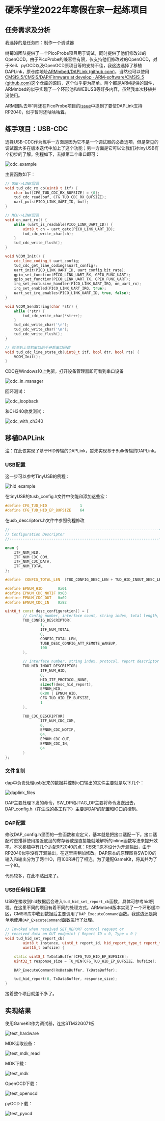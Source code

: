 # 硬禾学堂2022年寒假在家一起练项目

## 任务需求及分析

我选择的是任务四：制作一个调试器

树莓派团队提供了一个PicoProbe项目用于调试，同时提供了他们修改过的OpenOCD。由于PicoProbe的兼容性有限，仅支持他们修改过的OpenOCD，对于Keil、pyOCD以及OpenOCD原项目等的支持不佳，我这边选择了移植DAPLink，原仓库地址[ARMmbed/DAPLink (github.com)](https://github.com/ARMmbed/DAPLink)。当然也可以使用[CMSIS_5/CMSIS/DAP/Firmware at develop · ARM-software/CMSIS_5 (github.com)](https://github.com/ARM-software/CMSIS_5/tree/develop/CMSIS/DAP/Firmware)这个仓库的源码，这个似乎更为简单。两个都是ARM提供的固件，ARMmbed的似乎实现了一个环形池和WEBUSB等好多内容，虽然我本次移植并没使用。

ARM团队去年1月还在PicoProbe项目的[issue](https://github.com/raspberrypi/picoprobe/issues/2)中提到了要使DAPLink支持RP2040，似乎暂时还咕咕咕着。

## 练手项目：USB-CDC

选择USB-CDC作为练手一方面是因为它不是一个调试器的必备选项，但是常见的调试器大多在版本迭代中加上了这个功能；另一方面是它可以让我们对tinyUSB有个初步的了解。例程如下，去掉第二个串口即可：

![cdc_example](imgs/cdc_example.png)

主要函数如下：

```c++
// USB->LINK回调
void tud_cdc_rx_cb(uint8_t itf) {
    char buf[CFG_TUD_CDC_RX_BUFSIZE] = {0};
    tud_cdc_read(buf, CFG_TUD_CDC_RX_BUFSIZE);
    uart_puts(PICO_LINK_UART_ID, buf);
}

// MCU->LINK回调
void on_uart_rx() {
    while (uart_is_readable(PICO_LINK_UART_ID)) {
        uint8_t ch = uart_getc(PICO_LINK_UART_ID);
        tud_cdc_write_char(ch);
    }
    tud_cdc_write_flush();
}

void VCOM_Init() {
    cdc_line_coding_t uart_config;
    tud_cdc_get_line_coding(&uart_config);
    uart_init(PICO_LINK_UART_ID, uart_config.bit_rate);
    gpio_set_function(PICO_LINK_UART_RX, GPIO_FUNC_UART);
    gpio_set_function(PICO_LINK_UART_TX, GPIO_FUNC_UART);
    irq_set_exclusive_handler(PICO_LINK_UART_IRQ, on_uart_rx);
    irq_set_enabled(PICO_LINK_UART_IRQ, true);
    uart_set_irq_enables(PICO_LINK_UART_ID, true, false);
}

void VCOM_SendString(char *str) {
    while (*str) {
        tud_cdc_write_char(*str++);
    }
    tud_cdc_write_char('\r');
    tud_cdc_write_char('\n');
    tud_cdc_write_flush();
}

// 检测到上位机串口助手开启串口回调
void tud_cdc_line_state_cb(uint8_t itf, bool dtr, bool rts) {
    VCOM_Init();
}

```

CDC在Windows10上免驱，打开设备管理器即可看到串口设备

![cdc_in_manager](imgs/cdc_in_manager.png)

回环测试：

![cdc_loopback](imgs/cdc_loopback.png)

和CH340收发测试：

![cdc_with_ch340](imgs/cdc_with_ch340.png)

## 移植DAPLink

注：在此仅实现了基于HID传输的DAPLink，暂未实现基于Bulk传输的DAPLink。

### USB配置

这一步可以参考TinyUSB的例程：

![hid_example](imgs/hid_example.png)

在tinyUSB的tusb_config.h文件中使能和添加这些宏：

```c++
#define CFG_TUD_HID               1
#define CFG_TUD_HID_EP_BUFSIZE    64
```

在usb_descriptors.h文件中参照例程修改

```c++
//--------------------------------------------------------------------+
// Configuration Descriptor
//--------------------------------------------------------------------+

enum {
    ITF_NUM_HID,
    ITF_NUM_CDC_COM,
    ITF_NUM_CDC_DATA,
    ITF_NUM_TOTAL
};

#define  CONFIG_TOTAL_LEN  (TUD_CONFIG_DESC_LEN + TUD_HID_INOUT_DESC_LEN + TUD_CDC_DESC_LEN)

#define EPNUM_HID       0x01
#define EPNUM_CDC_NOTIF 0x83
#define EPNUM_CDC_OUT   0x02
#define EPNUM_CDC_IN    0x82

uint8_t const desc_configuration[] = {
        // Config number, interface count, string index, total length, attribute, power in mA
        TUD_CONFIG_DESCRIPTOR(
                1,
                ITF_NUM_TOTAL,
                0,
                CONFIG_TOTAL_LEN,
                TUSB_DESC_CONFIG_ATT_REMOTE_WAKEUP,
                100
        ),

        // Interface number, string index, protocol, report descriptor len, EP In address, size & polling interval
        TUD_HID_INOUT_DESCRIPTOR(
                ITF_NUM_HID,
                0,
                HID_ITF_PROTOCOL_NONE,
                sizeof(desc_hid_report),
                EPNUM_HID,
                0x80 | EPNUM_HID,
                CFG_TUD_HID_EP_BUFSIZE,
                1
        ),

        TUD_CDC_DESCRIPTOR(
                ITF_NUM_CDC_COM,
                0,
                EPNUM_CDC_NOTIF,
                64,
                EPNUM_CDC_OUT,
                EPNUM_CDC_IN,
                64
        )
};
```

### 文件复制

dap中负责处理usb发来的数据并控制io口输出的文件主要就是以下几个：

![daplink_files](imgs/daplink_files.png)

DAP主要处理下发的命令，SW_DP和JTAG_DP主要将命令发送出去，DAP_config.h（在生成的各工程下）主要是DAP的配置和IO口的控制。

### DAP配置

修改DAP_config.h里面的一些函数和宏定义，基本就是把接口适配一下。接口适配时更推荐使用接近底层的寄存器或是直接能就地解析的inline函数写法来提升效率。本次移植中有几个适配RP2040的点：RESET原本设计为开漏输出，由于RP2040似乎没有开漏输出，在这里需稍加修改。DAP原本的原理图将SWDIO的输入和输出分为了两个IO，用100R进行了相连。为了适配GameKit，将其并为了一个IO。

代码较多，在此不贴出来了。

### USB任务接口配置

USB在接收到hid数据后会进入`tud_hid_set_report_cb`函数，具体可参考hid例程。在这里不同的项目有着不同的处理方式，ARMmbed版本实现了一个环形缓冲区，CMSIS库中收到数据后主要调用了`DAP_ExecuteCommand`函数。我这边还是简单地使用`DAP_ExecuteCommand`函数进行了处理。

```c++
// Invoked when received SET_REPORT control request or
// received data on OUT endpoint ( Report ID = 0, Type = 0 )
void tud_hid_set_report_cb(
        uint8_t instance, uint8_t report_id, hid_report_type_t report_type, uint8_t const *RxDataBuffer,
        uint16_t bufsize) {

    static uint8_t TxDataBuffer[CFG_TUD_HID_EP_BUFSIZE];
    uint32_t response_size = TU_MIN(CFG_TUD_HID_EP_BUFSIZE, bufsize);

    DAP_ExecuteCommand(RxDataBuffer, TxDataBuffer);

    tud_hid_report(0, TxDataBuffer, response_size);
}
```

接着整个项目就差不多了。

##  实现结果

使用GameKit作为调试器，连接STM32G071板

![test_hardware](imgs/test_hardware.JPG)

MDK读取设备：

![test_mdk_read](imgs/test_mdk_read.png)

MDK下载：

![test_mdk](imgs/test_mdk.jpg)

OpenOCD下载：

![test_openocd](imgs/test_openocd.jpg)

pyOCD下载：

![test_pyocd](imgs/test_pyocd.jpg)

